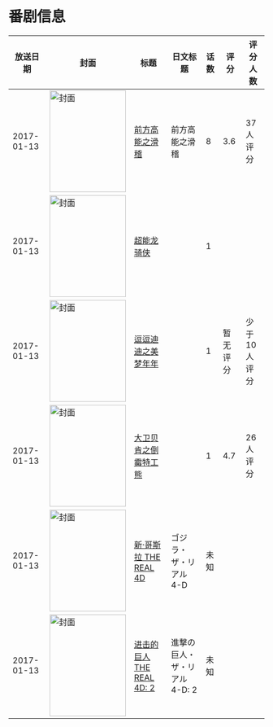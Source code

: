# 番剧信息

|放送日期|封面|标题|日文标题|话数|评分|评分人数|
|---|---|---|---|---|---|---|
|2017-01-13|<img src="https://lain.bgm.tv/pic/cover/c/3c/db/212127_TezD0.jpg" alt="封面" style="width:150px;height:200px;object-fit:cover;">|[前方高能之滑稽](https://bangumi.tv/subject/212127)|前方高能之滑稽|8|3.6|37人评分|
|2017-01-13|<img src="https://lain.bgm.tv/pic/cover/c/22/b0/208046_caCOD.jpg" alt="封面" style="width:150px;height:200px;object-fit:cover;">|[超能龙骑侠](https://bangumi.tv/subject/208046)||1|||
|2017-01-13|<img src="https://lain.bgm.tv/pic/cover/c/8b/28/208048_cNrx1.jpg" alt="封面" style="width:150px;height:200px;object-fit:cover;">|[逗逗迪迪之美梦年年](https://bangumi.tv/subject/208048)||1|暂无评分|少于10人评分|
|2017-01-13|<img src="https://lain.bgm.tv/pic/cover/c/ab/af/201944_8u8XH.jpg" alt="封面" style="width:150px;height:200px;object-fit:cover;">|[大卫贝肯之倒霉特工熊](https://bangumi.tv/subject/201944)||1|4.7|26人评分|
|2017-01-13|<img src="https://lain.bgm.tv/pic/cover/c/31/67/495010_5gsGS.jpg" alt="封面" style="width:150px;height:200px;object-fit:cover;">|[新·哥斯拉 THE REAL 4D](https://bangumi.tv/subject/495010)|ゴジラ・ザ・リアル 4-D|未知|||
|2017-01-13|<img src="https://lain.bgm.tv/pic/cover/c/55/4d/495012_r3l06.jpg" alt="封面" style="width:150px;height:200px;object-fit:cover;">|[进击的巨人 THE REAL 4D: 2](https://bangumi.tv/subject/495012)|進撃の巨人・ザ・リアル 4-D: 2|未知|||
